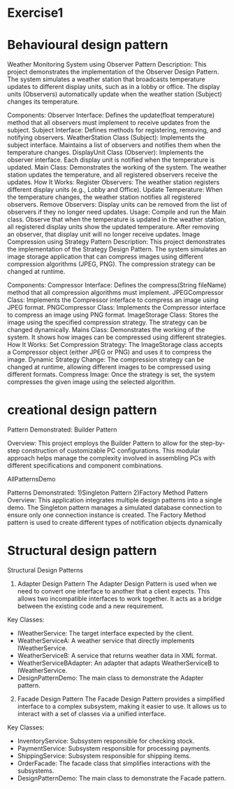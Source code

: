 # Exercise1
# Behavioural design pattern
 Weather Monitoring System using Observer Pattern
Description:
This project demonstrates the implementation of the Observer Design Pattern. The system simulates a weather station that broadcasts temperature updates to different display units, such as in a lobby or office. The display units (Observers) automatically update when the weather station (Subject) changes its temperature.

Components:
Observer Interface: Defines the update(float temperature) method that all observers must implement to receive updates from the subject.
Subject Interface: Defines methods for registering, removing, and notifying observers.
WeatherStation Class (Subject): Implements the subject interface. Maintains a list of observers and notifies them when the temperature changes.
DisplayUnit Class (Observer): Implements the observer interface. Each display unit is notified when the temperature is updated.
Main Class: Demonstrates the working of the system. The weather station updates the temperature, and all registered observers receive the updates.
How It Works:
Register Observers: The weather station registers different display units (e.g., Lobby and Office).
Update Temperature: When the temperature changes, the weather station notifies all registered observers.
Remove Observers: Display units can be removed from the list of observers if they no longer need updates.
Usage:
Compile and run the Main class.
Observe that when the temperature is updated in the weather station, all registered display units show the updated temperature.
After removing an observer, that display unit will no longer receive updates.
Image Compression using Strategy Pattern
Description:
This project demonstrates the implementation of the Strategy Design Pattern. The system simulates an image storage application that can compress images using different compression algorithms (JPEG, PNG). The compression strategy can be changed at runtime.

Components:
Compressor Interface: Defines the compress(String fileName) method that all compression algorithms must implement.
JPEGCompressor Class: Implements the Compressor interface to compress an image using JPEG format.
PNGCompressor Class: Implements the Compressor interface to compress an image using PNG format.
ImageStorage Class: Stores the image using the specified compression strategy. The strategy can be changed dynamically.
Mains Class: Demonstrates the working of the system. It shows how images can be compressed using different strategies.
How It Works:
Set Compression Strategy: The ImageStorage class accepts a Compressor object (either JPEG or PNG) and uses it to compress the image.
Dynamic Strategy Change: The compression strategy can be changed at runtime, allowing different images to be compressed using different formats.
Compress Image: Once the strategy is set, the system compresses the given image using the selected algorithm.


# creational design pattern
Pattern Demonstrated: 
Builder Pattern

Overview: This project employs the Builder Pattern to allow for the step-by-step construction of customizable PC configurations. This modular approach helps manage the complexity involved in assembling PCs with different specifications and component combinations.

AllPatternsDemo

Patterns Demonstrated:
1)Singleton Pattern
2)Factory Method Pattern
Overview: This application integrates multiple design patterns into a single demo. The Singleton pattern manages a simulated database connection to ensure only one connection instance is created. The Factory Method pattern is used to create different types of notification objects dynamically


# Structural design pattern
Structural Design Patterns

1. Adapter Design Pattern
The Adapter Design Pattern is used when we need to convert one interface to another that a client expects. This allows two incompatible interfaces to work together. It acts as a bridge between the existing code and a new requirement.

Key Classes:
- IWeatherService: The target interface expected by the client.
- WeatherServiceA: A weather service that directly implements IWeatherService.
- WeatherServiceB: A service that returns weather data in XML format.
- WeatherServiceBAdapter: An adapter that adapts WeatherServiceB to IWeatherService.
- DesignPatternDemo: The main class to demonstrate the Adapter pattern.

 2. Facade Design Pattern
The Facade Design Pattern provides a simplified interface to a complex subsystem, making it easier to use. It allows us to interact with a set of classes via a unified interface.

 Key Classes:
- InventoryService: Subsystem responsible for checking stock.
- PaymentService: Subsystem responsible for processing payments.
- ShippingService: Subsystem responsible for shipping items.
- OrderFacade: The facade class that simplifies interactions with the subsystems.
- DesignPatternDemo: The main class to demonstrate the Facade pattern.
